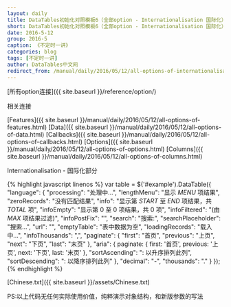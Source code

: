 ```yaml
---
layout: daily
title: DataTables初始化对照模板6（全部option - Internationalisation 国际化） 《不定时一讲》 DataTables中文网
short: DataTables初始化对照模板6（全部option - Internationalisation 国际化）
date: 2016-5-12
group: 2016-5
caption: 《不定时一讲》
categories: blog
tags: [不定时一讲]
author: DataTables中文网
redirect_from: /manual/daily/2016/05/12/all-options-of-internationalisation.html
---
```

[所有option连接]({{ site.baseurl }}/reference/option/)

相关连接

[Features]({{ site.baseurl }}/manual/daily/2016/05/12/all-options-of-features.html)
[Data]({{ site.baseurl }}/manual/daily/2016/05/12/all-options-of-data.html)
[Callbacks]({{ site.baseurl }}/manual/daily/2016/05/12/all-options-of-callbacks.html)
[Options]({{ site.baseurl }}/manual/daily/2016/05/12/all-options-of-options.html)
[Columns]({{ site.baseurl }}/manual/daily/2016/05/12/all-options-of-columns.html)

Internationalisation - 国际化部分
<!--more-->

{% highlight javascript linenos %}
var table = $('#example').DataTable({
    "language": {
        "processing": "处理中...",
        "lengthMenu": "显示 _MENU_ 项结果",
        "zeroRecords": "没有匹配结果",
        "info": "显示第 _START_ 至 _END_ 项结果，共 _TOTAL_ 项",
        "infoEmpty": "显示第 0 至 0 项结果，共 0 项",
        "infoFiltered": "(由 _MAX_ 项结果过滤)",
        "infoPostFix": "",
        "search": "搜索:",
        "searchPlaceholder": "搜索...",
        "url": "",
        "emptyTable": "表中数据为空",
        "loadingRecords": "载入中...",
        "infoThousands": ",",
        "paginate": {
            "first": "首页",
            "previous": "上页",
            "next": "下页",
            "last": "末页"
        },
        "aria": {
            paginate: {
                first: '首页',
                previous: '上页',
                next: '下页',
                last: '末页'
            },
            "sortAscending": ": 以升序排列此列",
            "sortDescending": ": 以降序排列此列"
        },
        "decimal": "-",
        "thousands": "."
    }
});
{% endhighlight %}

[Chinese.txt]({{ site.baseurl }}/assets/Chinese.txt)

PS:以上代码无任何实际使用价值，纯粹演示对象结构，和新版参数的写法